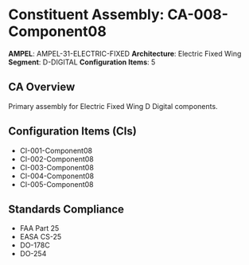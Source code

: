 # Constituent Assembly: CA-008-Component08

**AMPEL**: AMPEL-31-ELECTRIC-FIXED
**Architecture**: Electric Fixed Wing
**Segment**: D-DIGITAL
**Configuration Items**: 5

## CA Overview
Primary assembly for Electric Fixed Wing D Digital components.

## Configuration Items (CIs)
- CI-001-Component08
- CI-002-Component08
- CI-003-Component08
- CI-004-Component08
- CI-005-Component08

## Standards Compliance
- FAA Part 25
- EASA CS-25
- DO-178C
- DO-254
